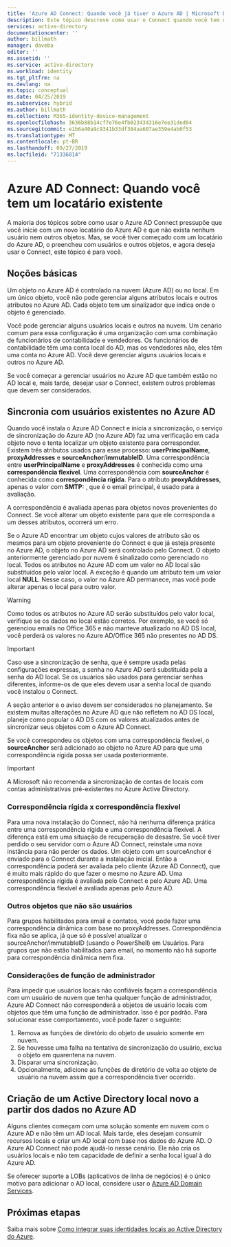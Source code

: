 ```yaml
---
title: 'Azure AD Connect: Quando você já tiver o Azure AD | Microsoft Docs'
description: Este tópico descreve como usar o Connect quando você tem um locatário existente do Azure AD.
services: active-directory
documentationcenter: ''
author: billmath
manager: daveba
editor: ''
ms.assetid: ''
ms.service: active-directory
ms.workload: identity
ms.tgt_pltfrm: na
ms.devlang: na
ms.topic: conceptual
ms.date: 04/25/2019
ms.subservice: hybrid
ms.author: billmath
ms.collection: M365-identity-device-management
ms.openlocfilehash: 3636b88b14cf7e76e4fb023434316e7ee31ded04
ms.sourcegitcommit: e1b6a40a9c9341b33df384aa607ae359e4ab0f53
ms.translationtype: MT
ms.contentlocale: pt-BR
ms.lasthandoff: 09/27/2019
ms.locfileid: "71336814"
---
```

# <a name="azure-ad-connect-when-you-have-an-existent-tenant"></a>Azure AD Connect: Quando você tem um locatário existente
A maioria dos tópicos sobre como usar o Azure AD Connect pressupõe que você inicie com um novo locatário do Azure AD e que não exista nenhum usuário nem outros objetos. Mas, se você tiver começado com um locatário do Azure AD, o preencheu com usuários e outros objetos, e agora deseja usar o Connect, este tópico é para você.

## <a name="the-basics"></a>Noções básicas
Um objeto no Azure AD é controlado na nuvem (Azure AD) ou no local. Em um único objeto, você não pode gerenciar alguns atributos locais e outros atributos no Azure AD. Cada objeto tem um sinalizador que indica onde o objeto é gerenciado.

Você pode gerenciar alguns usuários locais e outros na nuvem. Um cenário comum para essa configuração é uma organização com uma combinação de funcionários de contabilidade e vendedores. Os funcionários de contabilidade têm uma conta local do AD, mas os vendedores não, eles têm uma conta no Azure AD. Você deve gerenciar alguns usuários locais e outros no Azure AD.

Se você começar a gerenciar usuários no Azure AD que também estão no AD local e, mais tarde, desejar usar o Connect, existem outros problemas que devem ser considerados.

## <a name="sync-with-existing-users-in-azure-ad"></a>Sincronia com usuários existentes no Azure AD
Quando você instala o Azure AD Connect e inicia a sincronização, o serviço de sincronização do Azure AD (no Azure AD) faz uma verificação em cada objeto novo e tenta localizar um objeto existente para corresponder. Existem três atributos usados para esse processo: **userPrincipalName**, **proxyAddresses** e **sourceAnchor**/**immutableID**. Uma correspondência entre **userPrincipalName** e **proxyAddresses** é conhecida como uma **correspondência flexível**. Uma correspondência com **sourceAnchor** é conhecida como **correspondência rígida**. Para o atributo **proxyAddresses**, apenas o valor com **SMTP:** , que é o email principal, é usado para a avaliação.

A correspondência é avaliada apenas para objetos novos provenientes do Connect. Se você alterar um objeto existente para que ele corresponda a um desses atributos, ocorrerá um erro.

Se o Azure AD encontrar um objeto cujos valores de atributo são os mesmos para um objeto proveniente do Connect e que já esteja presente no Azure AD, o objeto no Azure AD será controlado pelo Connect. O objeto anteriormente gerenciado por nuvem é sinalizado como gerenciado no local. Todos os atributos no Azure AD com um valor no AD local são substituídos pelo valor local. A exceção é quando um atributo tem um valor local **NULL**. Nesse caso, o valor no Azure AD permanece, mas você pode alterar apenas o local para outro valor.

> [!WARNING]
> Como todos os atributos no Azure AD serão substituídos pelo valor local, verifique se os dados no local estão corretos. Por exemplo, se você só gerenciou emails no Office 365 e não manteve atualizado no AD DS local, você perderá os valores no Azure AD/Office 365 não presentes no AD DS.

> [!IMPORTANT]
> Caso use a sincronização de senha, que é sempre usada pelas configurações expressas, a senha no Azure AD será substituída pela a senha do AD local. Se os usuários são usados para gerenciar senhas diferentes, informe-os de que eles devem usar a senha local de quando você instalou o Connect.

A seção anterior e o aviso devem ser considerados no planejamento. Se existem muitas alterações no Azure AD que não refletem no AD DS local, planeje como popular o AD DS com os valores atualizados antes de sincronizar seus objetos com o Azure AD Connect.

Se você correspondeu os objetos com uma correspondência flexível, o **sourceAnchor** será adicionado ao objeto no Azure AD para que uma correspondência rígida possa ser usada posteriormente.

>[!IMPORTANT]
> A Microsoft não recomenda a sincronização de contas de locais com contas administrativas pré-existentes no Azure Active Directory.

### <a name="hard-match-vs-soft-match"></a>Correspondência rígida x correspondência flexível
Para uma nova instalação do Connect, não há nenhuma diferença prática entre uma correspondência rígida e uma correspondência flexível. A diferença está em uma situação de recuperação de desastre. Se você tiver perdido o seu servidor com o Azure AD Connect, reinstale uma nova instância para não perder os dados. Um objeto com um sourceAnchor é enviado para o Connect durante a instalação inicial. Então a correspondência poderá ser avaliada pelo cliente (Azure AD Connect), que é muito mais rápido do que fazer o mesmo no Azure AD. Uma correspondência rígida é avaliada pelo Connect e pelo Azure AD. Uma correspondência flexível é avaliada apenas pelo Azure AD.

### <a name="other-objects-than-users"></a>Outros objetos que não são usuários
Para grupos habilitados para email e contatos, você pode fazer uma correspondência dinâmica com base no proxyAddresses. Correspondência fixa não se aplica, já que só é possível atualizar o sourceAnchor/immutableID (usando o PowerShell) em Usuários. Para grupos que não estão habilitados para email, no momento não há suporte para correspondência dinâmica nem fixa.

### <a name="admin-role-considerations"></a>Considerações de função de administrador
Para impedir que usuários locais não confiáveis façam a correspondência com um usuário de nuvem que tenha qualquer função de administrador, Azure AD Connect não corresponderá a objetos de usuário locais com objetos que têm uma função de administrador. Isso é por padrão. Para solucionar esse comportamento, você pode fazer o seguinte:

1.  Remova as funções de diretório do objeto de usuário somente em nuvem.
2.  Se houvesse uma falha na tentativa de sincronização do usuário, exclua o objeto em quarentena na nuvem.
3.  Disparar uma sincronização.
4.  Opcionalmente, adicione as funções de diretório de volta ao objeto de usuário na nuvem assim que a correspondência tiver ocorrido.



## <a name="create-a-new-on-premises-active-directory-from-data-in-azure-ad"></a>Criação de um Active Directory local novo a partir dos dados no Azure AD
Alguns clientes começam com uma solução somente em nuvem com o Azure AD e não têm um AD local. Mais tarde, eles desejam consumir recursos locais e criar um AD local com base nos dados do Azure AD. O Azure AD Connect não pode ajudá-lo nesse cenário. Ele não cria os usuários locais e não tem capacidade de definir a senha local igual à do Azure AD.

Se oferecer suporte a LOBs (aplicativos de linha de negócios) é o único motivo para adicionar o AD local, considere usar o [Azure AD Domain Services](../../active-directory-domain-services/index.yml).

## <a name="next-steps"></a>Próximas etapas
Saiba mais sobre [Como integrar suas identidades locais ao Active Directory do Azure](whatis-hybrid-identity.md).
